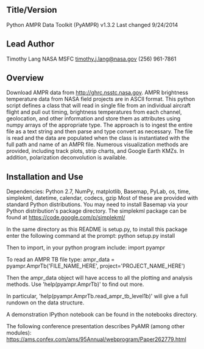 Title/Version
-------------
Python AMPR Data Toolkit (PyAMPR) v1.3.2
Last changed 9/24/2014


Lead Author
-----------
Timothy Lang
NASA MSFC
timothy.j.lang@nasa.gov
(256) 961-7861


Overview
--------
Download AMPR data from http://ghrc.nsstc.nasa.gov.
AMPR brightness temperature data from NASA field projects
are in ASCII format. This python script defines a class that will 
read in single file from an individual aircraft flight and pull out
timing, brightness temperatures from each channel, geolocation, and
other information and store them as attributes using numpy 
arrays of the appropriate type. The approach is to ingest the entire 
file as a text string and then parse and type convert as necessary.
The file is read and the data are populated when the class is 
instantiated with the full path and name of an AMPR file.
Numerous visualization methods are provided, including track plots,
strip charts, and Google Earth KMZs. In addition, polarization
deconvolution is available.


Installation and Use
--------------------
Dependencies: Python 2.7, NumPy, matplotlib, Basemap,
              PyLab, os, time, simplekml, datetime, calendar, 
              codecs, gzip
Most of these are provided with standard Python distributions.
You may need to install Basemap via your Python distribution's
package directory. The simplekml package can be found at 
https://code.google.com/p/simplekml/

In the same directory as this README is setup.py, to install this
package enter the following command at the prompt:
python setup.py install

Then to import, in your python program include:
import pyampr

To read an AMPR TB file type:
ampr_data = pyampr.AmprTb('FILE_NAME_HERE', project='PROJECT_NAME_HERE')

Then the ampr_data object will have access to all the plotting and analysis 
methods. Use 'help(pyampr.AmprTb)' to find out more.

In particular, 'help(pyampr.AmprTb.read_ampr_tb_level1b)' will give a full 
rundown on the data structure.

A demonstration IPython notebook can be found in the notebooks directory.

The following conference presentation describes PyAMR (among other modules):
https://ams.confex.com/ams/95Annual/webprogram/Paper262779.html
